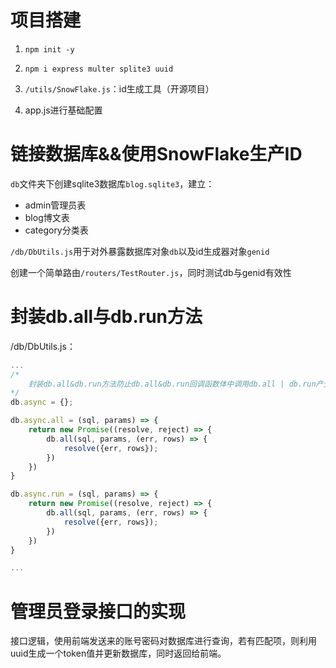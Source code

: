 # 项目搭建

1. `npm init -y`
2. `npm i express multer splite3 uuid`

3. `/utils/SnowFlake.js`：id生成工具（开源项目）

4. app.js进行基础配置

# 链接数据库&&使用SnowFlake生产ID

`db`文件夹下创建sqlite3数据库`blog.sqlite3`，建立：

* admin管理员表
* blog博文表
* category分类表

`/db/DbUtils.js`用于对外暴露数据库对象`db`以及id生成器对象`genid`

创建一个简单路由`/routers/TestRouter.js`，同时测试db与genid有效性

# 封装db.all与db.run方法

/db/DbUtils.js：

~~~js
...
/*
    封装db.all&db.run方法防止db.all&db.run回调函数体中调用db.all | db.run产生的地狱回调问题,外部使用我们封装的这两个方法时就可以借助async—await（或者then）
*/
db.async = {};

db.async.all = (sql, params) => {
    return new Promise((resolve, reject) => {
        db.all(sql, params, (err, rows) => {
            resolve({err, rows});
        })
    })
}

db.async.run = (sql, params) => {
    return new Promise((resolve, reject) => {
        db.all(sql, params, (err, rows) => {
            resolve({err, rows});
        })
    })
}

...
~~~

# 管理员登录接口的实现

接口逻辑，使用前端发送来的账号密码对数据库进行查询，若有匹配项，则利用uuid生成一个token值并更新数据库，同时返回给前端。